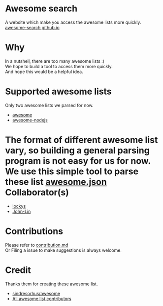 Awesome search
==
A website which make you access the awesome lists more quickly.  
[awesome-search.github.io](http://lockys.github.io/awesome-search)

Why
==
In a nutshell, there are too many awesome lists :)  
We hope to build a tool to access them more quickly.  
And hope this would be a helpful idea.

Supported awesome lists
==
Only two awesome lists we parsed for now.
- [awesome](https://github.com/sindresorhus/awesome)
- [awesome-nodejs](https://github.com/sindresorhus/awesome-nodejs)

The format of different awesome list vary, so building a general parsing program is not easy for us for now.  
We use this simple tool to parse these list [awesome.json](https://github.com/lockys/awesome.json)
Collaborator(s)
==
- [lockys](https://github.com/lockys)
- [John-Lin](https://github.com/John-Lin)

Contributions
==
Please refer to [contribution.md](contribution.md)  
Or Filing a issue to make suggestions is always welcome.

Credit
==
Thanks them for creating these awesome list.
- [sindresorhus/awesome](https://github.com/sindresorhus/awesome)  
- [All awesome list contributors](https://github.com/sindresorhus/awesome/graphs/contributors)
